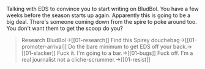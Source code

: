 Talking with EDS to convince you to start writing on BludBol. You have a few weeks before the season starts up again. Apparently this is going to be a big deal. There's someone coming down from the spire to poke around too. You don't want them to get the scoop do you?

> Research BludBol->[[01-research]]
> Find this Spirey douchebag->[[01-promoter-arrival]]
> Do the bare minimum to get EDS off your back.->[[01-slacker]]
> Fuck it. I'm going to a bar.->[[01-bugs]]
> Fuck off. I'm a real journalist not a cliche-scrummer.->[[01-resist]]